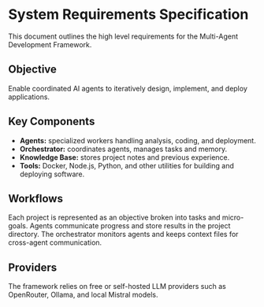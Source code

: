 # System Requirements Specification

This document outlines the high level requirements for the Multi-Agent Development Framework.

## Objective

Enable coordinated AI agents to iteratively design, implement, and deploy applications.

## Key Components

- **Agents:** specialized workers handling analysis, coding, and deployment.
- **Orchestrator:** coordinates agents, manages tasks and memory.
- **Knowledge Base:** stores project notes and previous experience.
- **Tools:** Docker, Node.js, Python, and other utilities for building and deploying software.

## Workflows

Each project is represented as an objective broken into tasks and micro-goals. Agents communicate progress and store results in the project directory. The orchestrator monitors agents and keeps context files for cross-agent communication.

## Providers

The framework relies on free or self-hosted LLM providers such as OpenRouter, Ollama, and local Mistral models.
